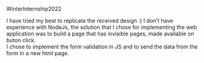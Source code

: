 WinterInternship2022

I have tried my best to replicate the received design :) 
I don't have experience with NodeJs, the solution that I chose for implementing the web application was to build a page that has invisible pages, made available on buton click.  
I chose to implement the form validation in JS and to send the data from the form in a new html page.

